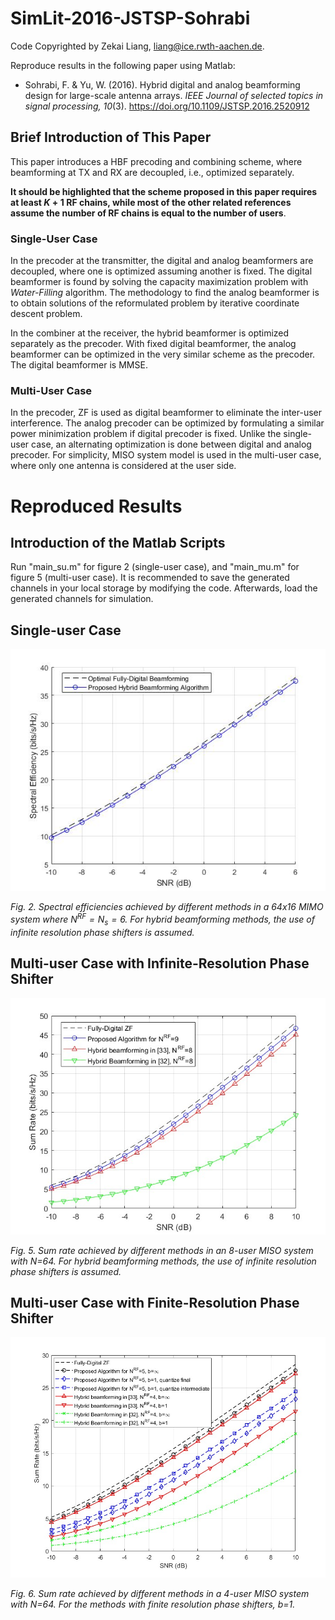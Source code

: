 # SimLit-2016-JSTSP-Sohrabi

Code Copyrighted by Zekai Liang, liang@ice.rwth-aachen.de.

Reproduce results in the following paper using Matlab:

- Sohrabi, F. & Yu, W. (2016). Hybrid digital and analog beamforming design
  for large-scale antenna arrays. *IEEE Journal of selected topics in signal
  processing, 10*(3). https://doi.org/10.1109/JSTSP.2016.2520912

## Brief Introduction of This Paper

This paper introduces a HBF precoding and combining scheme, where beamforming at TX and RX are decoupled, i.e., optimized separately.

**It should be highlighted that the scheme proposed in this paper requires at least $K+1$ RF chains, while most of the other related references assume the number of RF chains is equal to the number of users**.

### Single-User Case

In the precoder at the transmitter, the digital and analog beamformers are decoupled, where one is optimized assuming another is fixed. The digital beamformer is found by solving the capacity maximization problem with *Water-Filling* algorithm. The methodology to find the analog beamformer is to obtain solutions of the reformulated problem by iterative coordinate descent problem.  

In the combiner at the receiver, the hybrid beamformer is optimized separately as the precoder. With fixed digital beamformer, the analog beamformer can be optimized in the very similar scheme as the precoder. The digital beamformer is MMSE.

### Multi-User Case

In the precoder, ZF is used as digital beamformer to eliminate the inter-user interference. The analog precoder can be optimized by formulating a similar power minimization problem if digital precoder is fixed. Unlike the single-user case, an alternating optimization is done between digital and analog precoder. For simplicity, MISO system model is used in the multi-user case, where only one antenna is considered at the user side.

# Reproduced Results

## Introduction of the Matlab Scripts

Run "main_su.m" for figure 2 (single-user case), and "main_mu.m" for figure 5 (multi-user case). It is recommended to save the generated channels in your local storage by modifying the code. Afterwards, load the generated channels for simulation.

## Single-user Case

![figure2](./images/figure2.jpg)

*Fig. 2. Spectral efficiencies achieved by different methods in a $64x16$ MIMO system where $N^{RF}=N_s=6$. For hybrid beamforming methods, the use of infinite resolution phase shifters is assumed.*

## Multi-user Case with Infinite-Resolution Phase Shifter

![figure 5](./images/figure5.jpg)

*Fig. 5. Sum rate achieved by different methods in an 8-user MISO system with N=64. For hybrid beamforming methods, the use of infinite resolution phase shifters is assumed.*

## Multi-user Case with Finite-Resolution Phase Shifter

![figure 6](./images/figure6.jpg)

*Fig. 6. Sum rate achieved by different methods in a 4-user MISO system with N=64. For the methods with finite resolution phase shifters, b=1.*